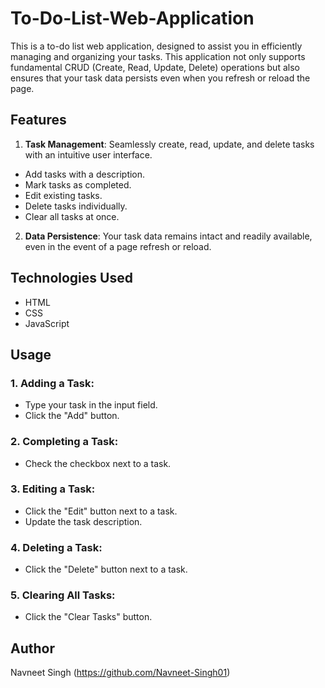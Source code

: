 # To-Do-List-Web-Application

This is a to-do list web application, designed to assist you in efficiently managing and organizing your tasks. This application not only supports fundamental CRUD (Create, Read, Update, Delete) operations but also ensures that your task data persists even when you refresh or reload the page.

## Features

1. **Task Management**: Seamlessly create, read, update, and delete tasks with an intuitive user interface.

- Add tasks with a description.
- Mark tasks as completed.
- Edit existing tasks.
- Delete tasks individually.
- Clear all tasks at once.

2. **Data Persistence**: Your task data remains intact and readily available, even in the event of a page refresh or reload.

## Technologies Used

- HTML
- CSS
- JavaScript

## Usage

### 1. Adding a Task:
- Type your task in the input field.
- Click the "Add" button.

### 2. Completing a Task:
- Check the checkbox next to a task.

### 3. Editing a Task:
- Click the "Edit" button next to a task.
- Update the task description.

### 4. Deleting a Task:
- Click the "Delete" button next to a task.

### 5. Clearing All Tasks:
- Click the "Clear Tasks" button.

## Author

Navneet Singh (https://github.com/Navneet-Singh01)